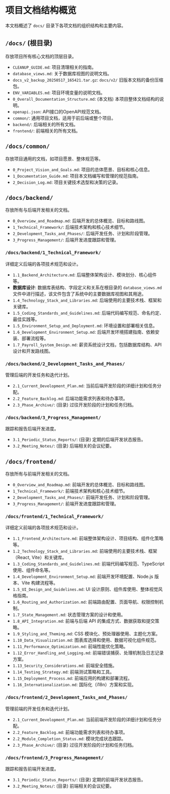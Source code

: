 # 项目文档结构概览

本文档概述了 `docs/` 目录下各项文档的组织结构和主要内容。

## `/docs/` (根目录)

存放项目所有核心文档的顶层目录。

*   `CLEANUP_GUIDE.md`: 项目清理相关的指南。
*   `database_views.md`: 关于数据库视图的说明文档。
*   `docs_v2_backup_20250517_165421.tar.gz`: `docs/v2/` 旧版本文档的备份压缩包。
*   `ENV_VARIABLES.md`: 项目环境变量的说明文档。
*   `0_Overall_Documentation_Structure.md`: (本文档) 本项目整体文档结构的说明。
*   `openapi.json`: API接口的OpenAPI规范文档。
*   `common/`: 通用项目文档，适用于前后端或整个项目。
*   `backend/`: 后端相关的所有文档。
*   `frontend/`: 前端相关的所有文档。

## `/docs/common/`

存放项目通用的文档，如项目愿景、整体规范等。

*   `0_Project_Vision_and_Goals.md`: 项目的总体愿景、目标和核心信息。
*   `1_Documentation_Guide.md`: 项目本文档编写和管理的规范指南。
*   `2_Decision_Log.md`: 项目关键技术选型和决策的记录。

## `/docs/backend/`

存放所有与后端开发相关的文档。

*   `0_Overview_and_Roadmap.md`: 后端开发的总体概览、目标和路线图。
*   `1_Technical_Framework/`: 后端技术架构和核心技术细节。
*   `2_Development_Tasks_and_Phases/`: 后端开发任务、计划和阶段管理。
*   `3_Progress_Management/`: 后端开发进度跟踪和管理。

### `/docs/backend/1_Technical_Framework/`

详细定义后端的各项技术规范和设计。

*   `1.1_Backend_Architecture.md`: 后端整体架构设计、模块划分、核心组件等。
*   **数据库设计**: 数据库表结构、字段定义和关系在根目录的 `database_views.md` 文件中进行描述，该文件包含了系统中的主要数据库视图和其用途。
*   `1.4_Technology_Stack_and_Libraries.md`: 后端使用的主要技术栈、框架和关键库。
*   `1.5_Coding_Standards_and_Guidelines.md`: 后端代码编写规范、命名约定、最佳实践等。
*   `1.5_Environment_Setup_and_Deployment.md`: 环境设置和部署相关信息。
*   `1.6_Development_Environment_Setup.md`: 后端开发环境搭建指南、依赖安装、部署流程等。
*   `1.7_Payroll_System_Design.md`: 薪资系统设计文档，包括数据库结构、API设计和开发路线图。

### `/docs/backend/2_Development_Tasks_and_Phases/`

管理后端的开发任务和迭代计划。

*   `2.1_Current_Development_Plan.md`: 当前后端开发阶段的详细计划和任务分配。
*   `2.2_Feature_Backlog.md`: 后端功能需求列表和待办事项。
*   `2.3_Phase_Archive/`: (目录) 过往开发阶段的计划和任务归档。

### `/docs/backend/3_Progress_Management/`

跟踪和报告后端开发进度。

*   `3.1_Periodic_Status_Reports/`: (目录) 定期的后端开发状态报告。
*   `3.2_Meeting_Notes/`: (目录) 后端相关的会议纪要。

## `/docs/frontend/`

存放所有与前端开发相关的文档。

*   `0_Overview_and_Roadmap.md`: 前端开发的总体概览、目标和路线图。
*   `1_Technical_Framework/`: 前端技术架构和核心技术细节。
*   `2_Development_Tasks_and_Phases/`: 前端开发任务、计划和阶段管理。
*   `3_Progress_Management/`: 前端开发进度跟踪和管理。

### `/docs/frontend/1_Technical_Framework/`

详细定义前端的各项技术规范和设计。

*   `1.1_Frontend_Architecture.md`: 前端整体架构设计、项目结构、组件化策略等。
*   `1.2_Technology_Stack_and_Libraries.md`: 前端使用的主要技术栈、框架（React, Vite）和关键库。
*   `1.3_Coding_Standards_and_Guidelines.md`: 前端代码编写规范、TypeScript 使用、组件命名等。
*   `1.4_Development_Environment_Setup.md`: 前端开发环境配置、Node.js 版本、Vite 构建流程等。
*   `1.5_UI_Design_and_Guidelines.md`: UI 设计原则、组件库使用、整体视觉风格指南。
*   `1.6_Routing_and_Authorization.md`: 前端路由配置、页面导航、权限控制机制。
*   `1.7_State_Management.md`: 状态管理方案的设计和使用。
*   `1.8_API_Integration.md`: 前端与后端 API 的集成方式、数据获取和提交策略。
*   `1.9_Styling_and_Theming.md`: CSS 模块化、预处理器使用、主题化方案。
*   `1.10_Data_Visualization.md`: 图表库选择和使用、数据可视化组件规范。
*   `1.11_Performance_Optimization.md`: 前端性能优化策略。
*   `1.12_Error_Handling_and_Logging.md`: 前端错误捕获、处理机制及日志记录方案。
*   `1.13_Security_Considerations.md`: 前端安全措施。
*   `1.14_Testing_Strategy.md`: 前端测试策略和工具。
*   `1.15_Deployment_Process.md`: 前端应用的构建和部署流程。
*   `1.16_Internationalization.md`: 国际化（i18n）方案和实现。

### `/docs/frontend/2_Development_Tasks_and_Phases/`

管理前端的开发任务和迭代计划。

*   `2.1_Current_Development_Plan.md`: 当前前端开发阶段的详细计划和任务分配。
*   `2.2_Feature_Backlog.md`: 前端功能需求列表和待办事项。
*   `2.2_Module_Completion_Status.md`: 模块完成状态跟踪。
*   `2.3_Phase_Archive/`: (目录) 过往开发阶段的计划和任务归档。

### `/docs/frontend/3_Progress_Management/`

跟踪和报告前端开发进度。

*   `3.1_Periodic_Status_Reports/`: (目录) 定期的前端开发状态报告。
*   `3.2_Meeting_Notes/`: (目录) 前端相关的会议纪要。 